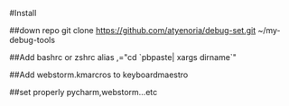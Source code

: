 #Install

##down repo
git clone https://github.com/atyenoria/debug-set.git ~/my-debug-tools

##Add bashrc or zshrc
alias ,="cd \`pbpaste| xargs dirname\`"

##Add webstorm.kmarcros to keyboardmaestro

##set properly pycharm,webstorm...etc